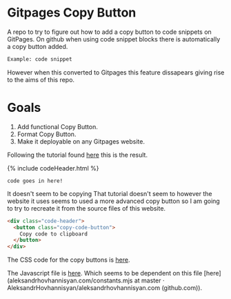 # Gitpages Copy Button
A repo to try to figure out how to add a copy button to code snippets on GitPages. 
On github when using code snippet blocks there is automatically a copy button added.
```sh
Example: code snippet
```
However when this converted to Gitpages this feature dissapears giving rise to the aims of 
this repo.
# Goals
1. Add functional Copy Button.
2. Format Copy Button.
3. Make it deployable on any Gitpages website. 

Following the tutorial found [here](https://www.aleksandrhovhannisyan.com/blog/how-to-add-a-copy-to-clipboard-button-to-your-jekyll-blog/) this is the result.

{% include codeHeader.html %}
```someLanguage
code goes in here!
```
It doesn't seem to be copying
That tutorial doesn't seem to however the website it uses seems to used a more advanced copy button
so I am going to try to recreate it from the source files of this website.

```html {data-file="_includes/codeHeader.html" data-copyable=true}
<div class="code-header">
  <button class="copy-code-button">
    Copy code to clipboard
  </button>
</div>
```
The CSS code for the copy buttons is [here](https://github.com/AleksandrHovhannisyan/aleksandrhovhannisyan.com/blob/master/src/assets/styles/partials/components/_codeBlock.scss).

The Javascript file is [here](https://github.com/AleksandrHovhannisyan/aleksandrhovhannisyan.com/blob/master/src/assets/scripts/index.mjs).
Which seems to be dependent on this file [here](aleksandrhovhannisyan.com/constants.mjs at master · AleksandrHovhannisyan/aleksandrhovhannisyan.com (github.com)).
